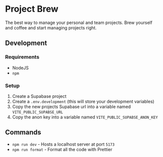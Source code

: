 # Project Brew

The best way to manage your personal and team projects. Brew yourself and coffee and start managing projects right.

## Development

### Requirements

- NodeJS
- `npm`

### Setup

1. Create a Supabase project
2. Create a `.env.development` (this will store your development variables)
3. Copy the new projects Supabase url into a variable named `VITE_PUBLIC_SUPABSE_URL`
4. Copy the anon key into a variable named `VITE_PUBLIC_SUPABSE_ANON_KEY`

## Commands

- `npm run dev` - Hosts a localhost server at port `5173`
- `npm run format` - Format all the code with Prettier
